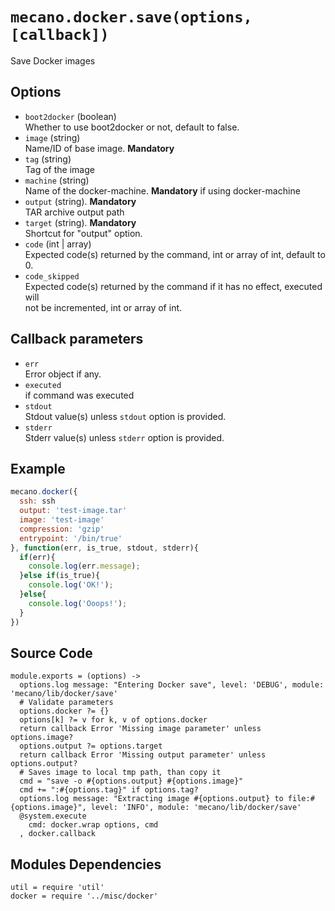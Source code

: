 
# `mecano.docker.save(options, [callback])`

Save Docker images

## Options

*   `boot2docker` (boolean)   
    Whether to use boot2docker or not, default to false.   
*   `image` (string)   
    Name/ID of base image. __Mandatory__   
*   `tag` (string)   
    Tag of the image   
*   `machine` (string)   
    Name of the docker-machine. __Mandatory__ if using docker-machine   
*   `output` (string). __Mandatory__   
    TAR archive output path   
*   `target` (string). __Mandatory__   
    Shortcut for "output" option.   
*   `code` (int | array)   
    Expected code(s) returned by the command, int or array of int, default to 0.   
*   `code_skipped`   
    Expected code(s) returned by the command if it has no effect, executed will   
    not be incremented, int or array of int.   

## Callback parameters

*   `err`   
    Error object if any.   
*   `executed`   
    if command was executed   
*   `stdout`   
    Stdout value(s) unless `stdout` option is provided.   
*   `stderr`   
    Stderr value(s) unless `stderr` option is provided.   

## Example

```javascript
mecano.docker({
  ssh: ssh
  output: 'test-image.tar'
  image: 'test-image'
  compression: 'gzip'
  entrypoint: '/bin/true'
}, function(err, is_true, stdout, stderr){
  if(err){
    console.log(err.message);
  }else if(is_true){
    console.log('OK!');
  }else{
    console.log('Ooops!');
  }
})
```

## Source Code

    module.exports = (options) ->
      options.log message: "Entering Docker save", level: 'DEBUG', module: 'mecano/lib/docker/save'
      # Validate parameters
      options.docker ?= {}
      options[k] ?= v for k, v of options.docker
      return callback Error 'Missing image parameter' unless options.image?
      options.output ?= options.target
      return callback Error 'Missing output parameter' unless options.output?
      # Saves image to local tmp path, than copy it
      cmd = "save -o #{options.output} #{options.image}"
      cmd += ":#{options.tag}" if options.tag?
      options.log message: "Extracting image #{options.output} to file:#{options.image}", level: 'INFO', module: 'mecano/lib/docker/save'
      @system.execute
        cmd: docker.wrap options, cmd
      , docker.callback

## Modules Dependencies

    util = require 'util'  
    docker = require '../misc/docker'
